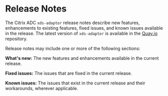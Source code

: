 # Release Notes

The Citrix ADC `xds-adaptor` release notes describe new features, enhancements to existing features, fixed issues, and known issues available in the release. The latest version of `xds-adaptor` is available in the [Quay.io](https://quay.io/citrix/citrix-xds-adaptor) repository.

Release notes may include one or more of the following sections:

**What's new:** The new features and enhancements available in the current release.

**Fixed issues:** The issues that are fixed in the current release.

**Known issues:** The issues that exist in the current release and their workarounds, wherever applicable.


